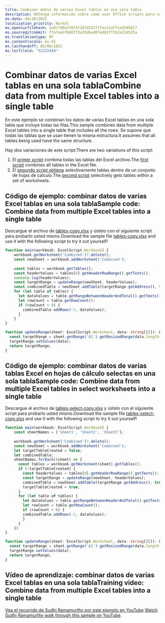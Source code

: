 ```yaml
---
title: Combinar datos de varias Excel tablas en una sola tabla
description: Obtenga información sobre cómo usar Office scripts para combinar datos de varias Excel en una sola tabla.
ms.date: 04/28/2021
localization_priority: Normal
ms.openlocfilehash: ac8c7d0a3f0f4f3d7d3217ffac31aff1a5595d17
ms.sourcegitcommit: f7a7aebfb687f2a35dbed07ed62ff352a114525a
ms.translationtype: MT
ms.contentlocale: es-ES
ms.lasthandoff: 05/06/2021
ms.locfileid: "52232448"
---
```

# <a name="combine-data-from-multiple-excel-tables-into-a-single-table"></a><span data-ttu-id="e2747-103">Combinar datos de varias Excel tablas en una sola tabla</span><span class="sxs-lookup"><span data-stu-id="e2747-103">Combine data from multiple Excel tables into a single table</span></span>

<span data-ttu-id="e2747-104">En este ejemplo se combinan los datos de varias Excel tablas en una sola tabla que incluye todas las filas.</span><span class="sxs-lookup"><span data-stu-id="e2747-104">This sample combines data from multiple Excel tables into a single table that includes all the rows.</span></span> <span data-ttu-id="e2747-105">Se supone que todas las tablas que se usan tienen la misma estructura.</span><span class="sxs-lookup"><span data-stu-id="e2747-105">It assumes that all tables being used have the same structure.</span></span>

<span data-ttu-id="e2747-106">Hay dos variaciones de este script:</span><span class="sxs-lookup"><span data-stu-id="e2747-106">There are two variations of this script:</span></span>

1. <span data-ttu-id="e2747-107">El [primer script](#sample-code-combine-data-from-multiple-excel-tables-into-a-single-table) combina todas las tablas del Excel archivo.</span><span class="sxs-lookup"><span data-stu-id="e2747-107">The [first script](#sample-code-combine-data-from-multiple-excel-tables-into-a-single-table) combines all tables in the Excel file.</span></span>
1. <span data-ttu-id="e2747-108">El [segundo script obtiene](#sample-code-combine-data-from-multiple-excel-tables-in-select-worksheets-into-a-single-table) selectivamente tablas dentro de un conjunto de hojas de cálculo.</span><span class="sxs-lookup"><span data-stu-id="e2747-108">The [second script](#sample-code-combine-data-from-multiple-excel-tables-in-select-worksheets-into-a-single-table) selectively gets tables within a set of worksheets.</span></span>

## <a name="sample-code-combine-data-from-multiple-excel-tables-into-a-single-table"></a><span data-ttu-id="e2747-109">Código de ejemplo: combinar datos de varias Excel tablas en una sola tabla</span><span class="sxs-lookup"><span data-stu-id="e2747-109">Sample code: Combine data from multiple Excel tables into a single table</span></span>

<span data-ttu-id="e2747-110">Descargue el archivo de <a href="tables-copy.xlsx">tables-copy.xlsx</a> y ústelo con el siguiente script para probarlo usted mismo.</span><span class="sxs-lookup"><span data-stu-id="e2747-110">Download the sample file <a href="tables-copy.xlsx">tables-copy.xlsx</a> and use it with the following script to try it out yourself!</span></span>

```TypeScript
function main(workbook: ExcelScript.Workbook) {
    workbook.getWorksheet('Combined')?.delete();
    const newSheet = workbook.addWorksheet('Combined');
    
    const tables = workbook.getTables();    
    const headerValues = tables[0].getHeaderRowRange().getTexts();
    console.log(headerValues);
    const targetRange = updateRange(newSheet, headerValues);
    const combinedTable = newSheet.addTable(targetRange.getAddress(), true);
    for (let table of tables) {      
      let dataValues = table.getRangeBetweenHeaderAndTotal().getTexts();
      let rowCount = table.getRowCount();
      if (rowCount > 0) {
        combinedTable.addRows(-1, dataValues);
      }
    }
}

function updateRange(sheet: ExcelScript.Worksheet, data: string[][]): ExcelScript.Range {
  const targetRange = sheet.getRange('A1').getResizedRange(data.length-1, data[0].length-1);
  targetRange.setValues(data);
  return targetRange;
}
```

## <a name="sample-code-combine-data-from-multiple-excel-tables-in-select-worksheets-into-a-single-table"></a><span data-ttu-id="e2747-111">Código de ejemplo: combinar datos de varias tablas Excel en hojas de cálculo selectas en una sola tabla</span><span class="sxs-lookup"><span data-stu-id="e2747-111">Sample code: Combine data from multiple Excel tables in select worksheets into a single table</span></span>

<span data-ttu-id="e2747-112">Descargue el archivo de <a href="tables-select-copy.xlsx">tables-select-copy.xlsx</a> y ústelo con el siguiente script para probarlo usted mismo.</span><span class="sxs-lookup"><span data-stu-id="e2747-112">Download the sample file <a href="tables-select-copy.xlsx">tables-select-copy.xlsx</a> and use it with the following script to try it out yourself!</span></span>

```TypeScript
function main(workbook: ExcelScript.Workbook) {
    const sheetNames = ['Sheet1', 'Sheet2', 'Sheet3'];
    
    workbook.getWorksheet('Combined')?.delete();
    const newSheet = workbook.addWorksheet('Combined');
    let targetTableCreated = false;
    let combinedTable;
    sheetNames.forEach((sheet) => {
      const tables = workbook.getWorksheet(sheet).getTables();
      if (!targetTableCreated) {
        const headerValues = tables[0].getHeaderRowRange().getTexts();
        const targetRange = updateRange(newSheet, headerValues);
        combinedTable = newSheet.addTable(targetRange.getAddress(), true);
        targetTableCreated = true;
      }      
      for (let table of tables) {
        let dataValues = table.getRangeBetweenHeaderAndTotal().getTexts();
        let rowCount = table.getRowCount();
        if (rowCount > 0) {
        combinedTable.addRows(-1, dataValues);
        }
      }
    })
}

function updateRange(sheet: ExcelScript.Worksheet, data: string[][]): ExcelScript.Range {
  const targetRange = sheet.getRange('A1').getResizedRange(data.length-1, data[0].length-1);
  targetRange.setValues(data);
  return targetRange;
}
```

## <a name="training-video-combine-data-from-multiple-excel-tables-into-a-single-table"></a><span data-ttu-id="e2747-113">Vídeo de aprendizaje: combinar datos de varias Excel tablas en una sola tabla</span><span class="sxs-lookup"><span data-stu-id="e2747-113">Training video: Combine data from multiple Excel tables into a single table</span></span>

<span data-ttu-id="e2747-114">[Vea el recorrido de Sudhi Ramamurthy por este ejemplo en YouTube](https://youtu.be/di-8JukK3Lc).</span><span class="sxs-lookup"><span data-stu-id="e2747-114">[Watch Sudhi Ramamurthy walk through this sample on YouTube](https://youtu.be/di-8JukK3Lc).</span></span>
